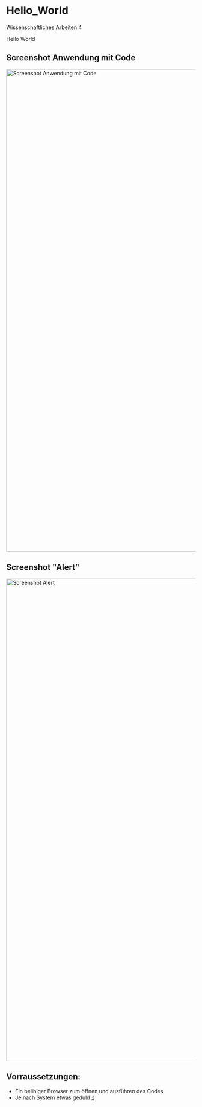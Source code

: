 # Hello_World

Wissenschaftliches Arbeiten
4

Hello World

## Screenshot Anwendung mit Code

<img width="1280" alt="Screenshot Anwendung mit Code" src="https://user-images.githubusercontent.com/76256944/102718128-cdf18180-42e6-11eb-9a40-f328a0074050.png">

## Screenshot "Alert"

<img width="1280" alt="Screenshot Alert" src="https://user-images.githubusercontent.com/76256944/102718134-d5188f80-42e6-11eb-9970-647b28870811.png">

## Vorraussetzungen:

- Ein belibiger Browser zum öffnen und ausführen des Codes
- Je nach System etwas geduld ;)
